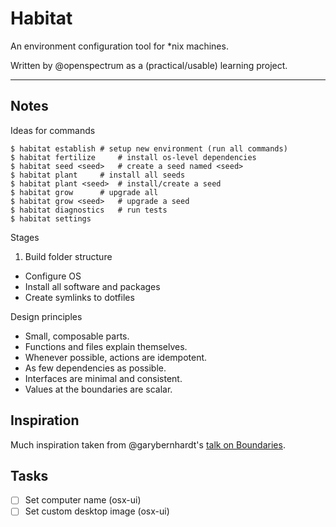 # Habitat

An environment configuration tool for \*nix machines.

Written by @openspectrum as a (practical/usable) learning project.

- - -

## Notes

Ideas for commands

```shell
$ habitat establish	# setup new environment (run all commands)
$ habitat fertilize 	# install os-level dependencies
$ habitat seed <seed>	# create a seed named <seed>
$ habitat plant		# install all seeds
$ habitat plant <seed>  # install/create a seed
$ habitat grow 		# upgrade all
$ habitat grow <seed>   # upgrade a seed
$ habitat diagnostics   # run tests
$ habitat settings
```

Stages

1. Build folder structure
- Configure OS
- Install all software and packages
- Create symlinks to dotfiles

Design principles

- Small, composable parts.
- Functions and files explain themselves.
- Whenever possible, actions are idempotent.
- As few dependencies as possible.
- Interfaces are minimal and consistent.
- Values at the boundaries are scalar.

## Inspiration

Much inspiration taken from @garybernhardt's [talk on Boundaries](https://www.destroyallsoftware.com/talks/boundaries).

## Tasks

- [ ] Set computer name (osx-ui)
- [ ] Set custom desktop image (osx-ui)
